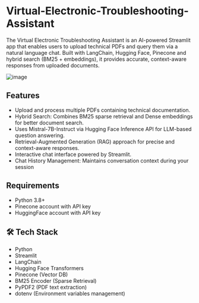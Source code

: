 # Virtual-Electronic-Troubleshooting-Assistant
The Virtual Electronic Troubleshooting Assistant is an AI-powered Streamlit app that enables users to upload technical PDFs and query them via a natural language chat. Built with LangChain, Hugging Face, Pinecone and hybrid search (BM25 + embeddings), it provides accurate, context-aware responses from uploaded documents.

![image](https://github.com/user-attachments/assets/8cbb4b5f-1852-4aab-ab27-0a398a886963)



## Features

* Upload and process multiple PDFs containing technical documentation.
* Hybrid Search: Combines BM25 sparse retrieval and Dense embeddings for better document search.
* Uses Mistral-7B-Instruct via Hugging Face Inference API for LLM-based question answering.
* Retrieval-Augmented Generation (RAG) approach for precise and context-aware responses.
* Interactive chat interface powered by Streamlit.
* Chat History Management: Maintains conversation context during your session

## Requirements

- Python 3.8+
- Pinecone account with API key
- HuggingFace account with API key

## 🛠️ Tech Stack

- Python
- Streamlit
- LangChain
- Hugging Face Transformers
- Pinecone (Vector DB)
- BM25 Encoder (Sparse Retrieval)
- PyPDF2 (PDF text extraction)
- dotenv (Environment variables management)
